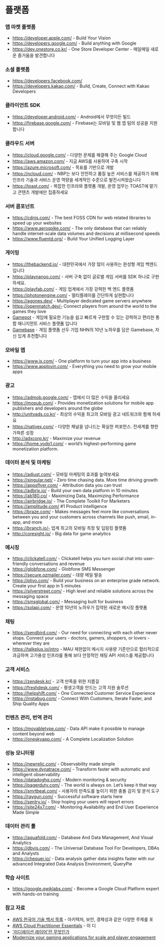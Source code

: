 # 플랫폼

### 앱 마켓 플랫폼
* https://developer.apple.com/ - Build Your Vision
* https://developers.google.com/ - Build anything with Google
* https://dev.onestore.co.kr/ - One Store Developer Center - 매일매일 새로운 즐거움을 발견합니다

### 소셜 플랫폼
* https://developers.facebook.com/ 
* https://developers.kakao.com/ - Build, Create, Connect with Kakao Developers

### 클라이언트 SDK
* https://developer.android.com/ - Android에서 무엇이든 빌드
* https://firebase.google.com/ - Firebase는 모바일 및 웹 앱 팀의 성공을 지원합니다

### 클라우드 서버
* https://cloud.google.com/ - 다양한 문제를 해결해 주는 Google Cloud
* https://aws.amazon.com/ - 지금 AWS를 사용하여 구축 시작
* https://azure.microsoft.com/ - 목표를 기반으로 개발
* https://ncloud.com/ - NBP는 보다 안전하고 품질 높은 서비스를 제공하기 위해 인프라 기술과 서비스 운영 역량을 세계적인 수준으로 발전시켜왔습니다
* https://toast.com/ - 복잡한 인프라와 플랫폼 개발, 운영 업무는 TOAST에 맡기고 콘텐츠 개발에만 집중하세요

### 서버 콤포넌트
* https://cdnjs.com/ - The best FOSS CDN for web related libraries to speed up your websites
* https://www.aerospike.com/ - The only database that can reliably handle internet-scale data volumes and decisions at millisecond speeds
* https://www.fluentd.org/ - Build Your Unified Logging Layer

### 게이밍 
* https://thebackend.io/ - 대한민국에서 가장 많이 사용하는 완성형 게임 백엔드입니다
* https://playnanoo.com/ - 서버 구축 없이 글로벌 게임 서버를 SDK 하나로 구현하세요.
* https://playfab.com/ - 게임 업계에서 가장 강력한 백 엔드 플랫폼
* https://photonengine.com/ - 멀티플레이를 간단하게 실현합니다
* https://agones.dev/ - Multiplayer dedicated game servers anywhere
* https://openmatch.dev/- Connect players from around the world to the games they love
* [Gamepot](https://www.google.com/url?q=https%3A%2F%2Fwww.ncloud.com%2Fproduct%2Fgame%2Fgamepot&sa=D&sntz=1&usg=AFQjCNEM2OC74NZraNOBSNHgcUp7aVdjYQ)  - 게임에 필요한 기능을 쉽고 빠르게 구현할 수 있는 강력하고 편리한 통합 매니지먼트 서비스 플랫폼 입니다
* [Gamebase](https://www.google.com/url?q=https%3A%2F%2Fwww.toast.com%2Fkr%2Fservice%2Fgame%2Fgamebase&sa=D&sntz=1&usg=AFQjCNFPj5bBiZJm_-jVRK8hALJENB3nMQ) - 게임 플랫폼 선두 기업 NHN의 10년 노하우를 담은 Gamebase, 자신 있게 추천합니다

### 모바일 앱 
* https://www.is.com/ - One platform to turn your app into a business
* https://www.applovin.com/ - Everything you need to grow your mobile apps

### 광고
* https://admob.google.com/ - 앱에서 더 많은 수익을 올리세요
* https://mopub.com/ - Provides monetization solutions for mobile app publishers and developers around the globe
* http://unityads.co.kr/ - 최상의 수익을 최고의 모바일 광고 네트워크와 함께 하세요
* https://nativex.com/ - 다양한 채널을 넘나드는 확실한 퍼포먼스. 전세계를 향한 가파른 성장
* http://adxcorp.kr/ - Maximize your revenue
* https://home.yodo1.com/ - world’s highest-performing game monetization platform.

### 데이터 분석 및 마케팅
* https://adjust.com/ - 모바일 마케팅의 효과를 높여보세요
* https://singular.net/ - Zero time chasing data. More time driving growth
* https://appsflyer.com/ - Attribution data you can trust
* https://adbrix.io/ - Build your own data platform in 10 minutes 
* https://ab180.co/ - Maximizing Data, Maximizing Performance
* https://airbridge.io/ - The Complete Toolkit For Marketers
* https://amplitude.com/  #1 Product Intelligence
* https://braze.com/ - Makes messages feel more like conversations between you and your customers across channels like push, email, in-app, and more 
* https://branch.io/- 업계 최고의 모바일 측정 및 딥링킹 플랫폼
* http://coresight.io/ - Big data for game analytics

### 메시징
* https://clickatell.com/ - Clickatell helps you turn social chat into user-friendly conversations and revenue
* https://globfone.com/ - Globfone SMS Messenger
* https://secure.ozmailer.com/ - 대량 메일 발송
* https://plivo.com/ - Build your business on an enterprise grade network. Create your first app in 5 minutes
* https://silverstreet.com/ - High level and reliable solutions across the messaging space
* https://smsglobal.com/ - Messaging built for business
* https://solapi.com/ - 운영 10년의 노하우가 집약된 새로운 메시징 플랫폼

### 채팅
* https://sendbird.com/ - Our need for connecting with each other never stops. Connect your users - doctors, gamers, shoppers, or lovers - wherever they are
* https://talkplus.io/intro - MAU 제한없이 메시지 사용량 기준만으로 합리적으로 과금하며 고가용성 인프라를 통해 보다 안정적인 채팅 API 서비스를 제공합니다

### 고객 서비스
* https://zendesk.kr/ - 고객 만족을 위한 지름길
* https://freshdesk.com/ - 평생고객을 만드는 고객 지원 솔루션
* https://helpshift.com/ - One Connected Customer Service Experience
* https://instabug.com/ - Connect With Customers, Iterate Faster, and Ship Quality Apps

### 컨텐츠 관리, 번역 관리
* https://movabletype.com/ - Data API make it possible to manage content beyond web
* https://oneskyapp.com/ - A Complete Localization Solution

### 성능 모니터링 
* https://newrelic.com/ - Observability made simple
* https://www.dynatrace.com/ - Transform faster with automatic and intelligent observability
* https://datadoghq.com/ - Modern monitoring & security
* https://pagerduty.com/  - The world is always on. Let’s keep it that way
* https://smrtbeat.com/ - 사용자의 만족도를 높이기 위한 충돌 감지 및 분석 도구
* https://raygun.com/ - Successful software starts here
* https://sentry.io/ - Stop hoping your users will report errors
* https://site24x7.com/ - Monitoring Availability and End User Experience Made Simple

### 데이터 관리 툴
* https://aquafold.com/ - Database And Data Management, And Visual Analytics
* https://dbvis.com/ - The Universal Database Tool For Developers, DBAs and Analysts
* https://chequer.io/ - Data analysis gather data insights faster with our advanced Integrated Data Analysis Environment, QueryPie

### 학습 사이트
* https://google.qwiklabs.com/ - Become a Google Cloud Platform expert with hands-on training

### 참고 자료
- [AWS 한국어 기술 백서 목록](https://aws.amazon.com/ko/blogs/korea/ko-whitepapers/) - 아키텍처, 보안, 경제성과 같은 다양한 주제를 포
- [AWS Cloud Practitioner Essentials](https://aws.amazon.com/ko/training/course-descriptions/cloud-practitioner-essentials/) - 이 디
- ['미디에이션 레이어'란 무엇인가](https://www.mobiinside.co.kr/2018/11/30/applovin-mediation/)                                     
- [Modernize your gaming applications for scale and player engagement](https://www.youtube.com/watch?v=RTrgj8GIv9E&feature=youtu.be)
